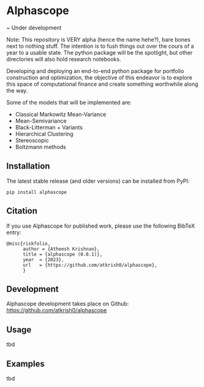 # Alphascope
~ Under development

Note: This repository is VERY alpha (hence the name hehe?), bare bones next to nothing stuff. The intention is to fush things out over the cours of a year to a usable state. The python package will be the spotlight, but other directories will also hold research notebooks. 

Developing and deploying an end-to-end python package for portfolio construction and optimization, the objective of this endeavor is to explore this space of computational finance and create something worthwhile along the way.

Some of the models that will be implemented are:

- Classical Markowitz Mean-Variance
- Mean-Semivariance
- Black-Litterman + Variants
- Hierarchical Clustering 
- Stereoscopic
- Boltzmann methods

## Installation

The latest stable release (and older versions) can be installed from PyPI:

    pip install alphascope

## Citation

If you use Alphascope for published work, please use the following BibTeX entry:

```
@misc{riskfolio,
      author = {Atheesh Krishnan},
      title = {alphascope (0.0.1)},
      year  = {2023},
      url   = {https://github.com/atkrish0/alphascope},
      }
```
 
## Development

Alphascope development takes place on Github: https://github.com/atkrish0/alphascope

## Usage
tbd

## Examples
tbd
